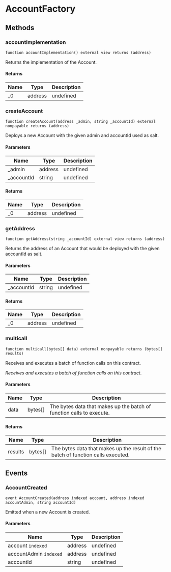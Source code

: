 # AccountFactory









## Methods

### accountImplementation

```solidity
function accountImplementation() external view returns (address)
```

Returns the implementation of the Account.




#### Returns

| Name | Type | Description |
|---|---|---|
| _0 | address | undefined |

### createAccount

```solidity
function createAccount(address _admin, string _accountId) external nonpayable returns (address)
```

Deploys a new Account with the given admin and accountId used as salt.



#### Parameters

| Name | Type | Description |
|---|---|---|
| _admin | address | undefined |
| _accountId | string | undefined |

#### Returns

| Name | Type | Description |
|---|---|---|
| _0 | address | undefined |

### getAddress

```solidity
function getAddress(string _accountId) external view returns (address)
```

Returns the address of an Account that would be deployed with the given accountId as salt.



#### Parameters

| Name | Type | Description |
|---|---|---|
| _accountId | string | undefined |

#### Returns

| Name | Type | Description |
|---|---|---|
| _0 | address | undefined |

### multicall

```solidity
function multicall(bytes[] data) external nonpayable returns (bytes[] results)
```

Receives and executes a batch of function calls on this contract.

*Receives and executes a batch of function calls on this contract.*

#### Parameters

| Name | Type | Description |
|---|---|---|
| data | bytes[] | The bytes data that makes up the batch of function calls to execute. |

#### Returns

| Name | Type | Description |
|---|---|---|
| results | bytes[] | The bytes data that makes up the result of the batch of function calls executed. |



## Events

### AccountCreated

```solidity
event AccountCreated(address indexed account, address indexed accountAdmin, string accountId)
```

Emitted when a new Account is created.



#### Parameters

| Name | Type | Description |
|---|---|---|
| account `indexed` | address | undefined |
| accountAdmin `indexed` | address | undefined |
| accountId  | string | undefined |



